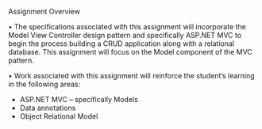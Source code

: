 Assignment Overview

• The specifications associated with this assignment will incorporate the Model View Controller design pattern and specifically ASP.NET MVC to begin the process building a CRUD application along with a relational database. This assignment will focus on the Model component of the MVC pattern.

• Work associated with this assignment will reinforce the student’s learning in the following areas:
  - ASP.NET MVC – specifically Models
  - Data annotations
  - Object Relational Model
